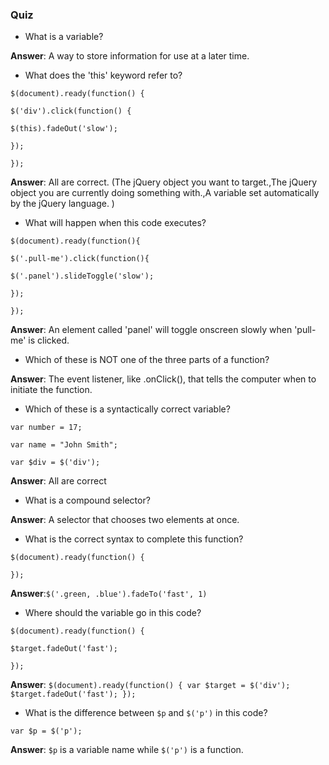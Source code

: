 ### Quiz

* What is a variable?

**Answer**: A way to store information for use at a later time.

* What does the 'this' keyword refer to?

`$(document).ready(function() {`

`$('div').click(function() {`

`$(this).fadeOut('slow');`

`});`

`});`

**Answer**: All are correct. \(The jQuery object you want to target.,The jQuery object you are currently doing something with.,A variable set automatically by the jQuery language. \)

* What will happen when this code executes?

`$(document).ready(function(){`

`$('.pull-me').click(function(){`

`$('.panel').slideToggle('slow');`

`});`

`});`

**Answer**: An element called 'panel' will toggle onscreen slowly when 'pull-me' is clicked.

* Which of these is NOT one of the three parts of a function?

**Answer**: The event listener, like .onClick\(\), that tells the computer when to initiate the function.

* Which of these is a syntactically correct variable?

`var number = 17;`

`var name = "John Smith";`

`var $div = $('div');`

**Answer**: All are correct

* What is a compound selector?

**Answer**: A selector that chooses two elements at once.

* What is the correct syntax to complete this function?

`$(document).ready(function() {`

`});`

**Answer**:`$('.green, .blue').fadeTo('fast', 1)`

* Where should the variable go in this code?

`$(document).ready(function() {`

`$target.fadeOut('fast');`

`});`

**Answer**: `$(document).ready(function() { var $target = $('div'); $target.fadeOut('fast'); });`

* What is the difference between `$p` and `$('p')` in this code?

`var $p = $('p');`

**Answer**: `$p` is a variable name while `$('p')` is a function.

